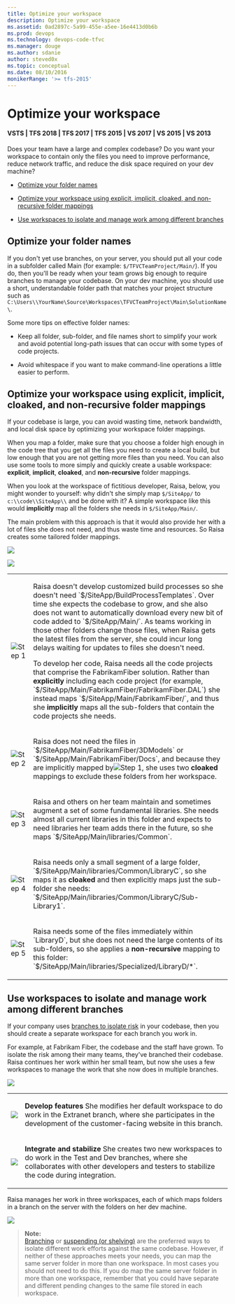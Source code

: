 ```yaml
---
title: Optimize your workspace
description: Optimize your workspace
ms.assetid: 0ad2897c-5a99-455e-a5ee-16e4413d0b6b
ms.prod: devops
ms.technology: devops-code-tfvc
ms.manager: douge
ms.author: sdanie
author: steved0x
ms.topic: conceptual
ms.date: 08/10/2016
monikerRange: '>= tfs-2015'
---
```



# Optimize your workspace

#### VSTS | TFS 2018 | TFS 2017 | TFS 2015 | VS 2017 | VS 2015 | VS 2013

Does your team have a large and complex codebase? Do you want your workspace to contain only the files you need to improve performance, reduce network traffic, and reduce the disk space required on your dev machine?

-   [Optimize your folder names](optimize-your-workspace.md#folder_name)

-   [Optimize your workspace using explicit, implicit, cloaked, and non-recursive folder mappings](optimize-your-workspace.md#mappings)

-   [Use workspaces to isolate and manage work among different branches](optimize-your-workspace.md#isolate)

<a name="folder_name"></a>

## Optimize your folder names

If you don't yet use branches, on your server, you should put all your code in a subfolder called Main (for example: `$/TFVCTeamProject/Main/`). If you do, then you'll be ready when your team grows big enough to require branches to manage your codebase. On your dev machine, you should use a short, understandable folder path that matches your project structure such as `C:\Users\\YourName\Source\Workspaces\TFVCTeamProject\Main\SolutionName\`.

Some more tips on effective folder names:

-   Keep all folder, sub-folder, and file names short to simplify your work and avoid potential long-path issues that can occur with some types of code projects.

-   Avoid whitespace if you want to make command-line operations a little easier to perform.

<a name="mappings"></a>

## Optimize your workspace using explicit, implicit, cloaked, and non-recursive folder mappings

If your codebase is large, you can avoid wasting time, network bandwidth, and local disk space by optimizing your workspace folder mappings.

When you map a folder, make sure that you choose a folder high enough in the code tree that you get all the files you need to create a local build, but low enough that you are not getting more files than you need. You can also use some tools to more simply and quickly create a usable workspace: **explicit**, **implicit**, **cloaked**, and **non-recursive** folder mappings.

When you look at the workspace of fictitious developer, Raisa, below, you might wonder to yourself: why didn't she simply map `$/SiteApp/` to `c:\\code\\SiteApp\\` and be done with it? A simple workspace like this would **implicitly** map all the folders she needs in `$/SiteApp/Main/`.

The main problem with this approach is that it would also provide her with a lot of files she does not need, and thus waste time and resources. So Raisa creates some tailored folder mappings.

![](_img/optimize-your-workspace/IC720115.png)

![](_img/optimize-your-workspace/IC720116.png)

<table><tbody>
<tr>
	<td><p><img src="_img/optimize-your-workspace/IC756627.png" title="Step 1" alt="Step 1" /></p></td>
	<td><p>Raisa doesn't develop customized build processes so she doesn't need `$/SiteApp/BuildProcessTemplates`. Over time she expects the codebase to grow, and she also does not want to automatically download every new bit of code added to `$/SiteApp/Main/`. As teams working in those other folders change those files, when Raisa gets the latest files from the server, she could incur long delays waiting for updates to files she doesn't need.</p><p>To develop her code, Raisa needs all the code projects that comprise the FabrikamFiber solution. Rather than <strong>explicitly</strong> including each code project (for example, `$/SiteApp/Main/FabrikamFiber/FabrikamFiber.DAL`) she instead maps `$/SiteApp/Main/FabrikamFiber/`, and thus she <strong>implicitly</strong> maps all the sub-folders that contain the code projects she needs.</p></td></tr>
<tr>
	<td><p><img src="_img/optimize-your-workspace/IC646325.png" title="Step 2" alt="Step 2" /></p></td>
	<td><p>Raisa does not need the files in `$/SiteApp/Main/FabrikamFiber/3DModels` or `$/SiteApp/Main/FabrikamFiber/Docs`, and because they are implicitly mapped by<img src="_img/optimize-your-workspace/IC756627.png" title="Step 1" alt="Step 1" />, she uses two <strong>cloaked</strong> mappings to exclude these folders from her workspace.</p></td></tr>
<tr>
	<td><p><img src="_img/optimize-your-workspace/IC646326.png" title="Step 3" alt="Step 3" /></p></td>
	<td><p>Raisa and others on her team maintain and sometimes augment a set of some fundamental libraries. She needs almost all current libraries in this folder and expects to need libraries her team adds there in the future, so she maps `$/SiteApp/Main/libraries/Common`.</p></td></tr>
<tr>
	<td><p><img src="_img/optimize-your-workspace/IC646327.png" title="Step 4" alt="Step 4" /></p></td>
	<td><p>Raisa needs only a small segment of a large folder, `$/SiteApp/Main/libraries/Common/LibraryC`, so she maps it as <strong>cloaked</strong> and then explicitly maps just the sub-folder she needs: `$/SiteApp/Main/libraries/Common/LibraryC/Sub-Library1`.</p></td></tr>
<tr>
	<td><p><img src="_img/optimize-your-workspace/IC646328.png" title="Step 5" alt="Step 5" /></p></td>
	<td><p>Raisa needs some of the files immediately within `LibraryD`, but she does not need the large contents of its sub-folders, so she applies a <strong>non-recursive</strong> mapping to this folder: `$/SiteApp/Main/libraries/Specialized/LibraryD/*`.</p></td></tr></tbody>
</table>

<a name="isolate"></a>

## Use workspaces to isolate and manage work among different branches

If your company uses [branches to isolate risk](use-branches-isolate-risk-team-foundation-version-control.md) in your codebase, then you should create a separate workspace for each branch you work in.

For example, at Fabrikam Fiber, the codebase and the staff have grown. To isolate the risk among their many teams, they've branched their codebase. Raisa continues her work within her small team, but now she uses a few workspaces to manage the work that she now does in multiple branches.

![](_img/optimize-your-workspace/IC578257.png)

<table><tbody>
<tr>
	<td><p><img src="_img/optimize-your-workspace/IC756627.png"/></p></td>
	<td><p><strong>Develop features</strong> She modifies her default workspace to do work in the Extranet branch, where she participates in the development of the customer-facing website in this branch.</p></td></tr>
<tr>
	<td><p><img src="_img/optimize-your-workspace/IC646325.png"/></p></td>
	<td><p><strong>Integrate and stabilize</strong> She creates two new workspaces to do work in the Test and Dev branches, where she collaborates with other developers and testers to stabilize the code during integration.</p></td></tr></tbody>
</table>

Raisa manages her work in three workspaces, each of which maps folders in a branch on the server with the folders on her dev machine.

![](_img/optimize-your-workspace/IC720117.png)

> **Note:**  
> [Branching](use-branches-isolate-risk-team-foundation-version-control.md) or [suspending (or shelving)](suspend-your-work-manage-your-shelvesets.md) are the preferred ways to isolate different work efforts against the same codebase. However, if neither of these approaches meets your needs, you can map the same server folder in more than one workspace. In most cases you should not need to do this. If you do map the same server folder in more than one workspace, remember that you could have separate and different pending changes to the same file stored in each workspace.

